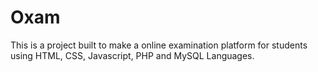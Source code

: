 # Oxam
This is a project built to make a online examination platform for students using HTML, CSS, Javascript, PHP and MySQL Languages.
 
